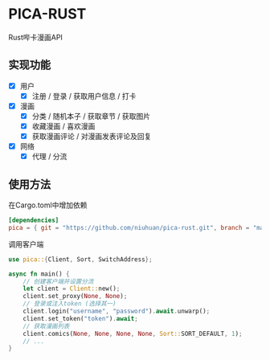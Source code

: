 PICA-RUST
===========
Rust哔卡漫画API

## 实现功能

- [x] 用户
    - [x] 注册 / 登录 / 获取用户信息 / 打卡
- [x] 漫画
    - [x] 分类 / 随机本子 / 获取章节 / 获取图片
    - [x] 收藏漫画 / 喜欢漫画
    - [x] 获取漫画评论 / 对漫画发表评论及回复
- [x] 网络
    - [x] 代理 / 分流

## 使用方法

在Cargo.toml中增加依赖

```toml
[dependencies]
pica = { git = "https://github.com/niuhuan/pica-rust.git", branch = "master" }
```

调用客户端

```rust
use pica::{Client, Sort, SwitchAddress};

async fn main() {
    // 创建客户端并设置分流
    let client = Client::new();
    client.set_proxy(None, None);
    // 登录或注入token (选择其一)
    client.login("username", "password").await.unwarp();
    client.set_token("token").await;
    // 获取漫画列表
    client.comics(None, None, None, None, Sort::SORT_DEFAULT, 1);
    // ...
}
```
